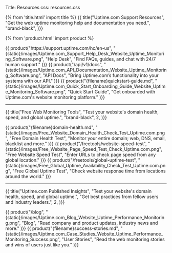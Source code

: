 Title: Resources
css: resources.css

{% from 'title.html' import title %}
{{ title("Uptime.com Support Resources",
  "Get the web uptime monitoring help and documentation you need.",
  "brand-black",
)}}

{% from 'product.html' import product %}

<div class="container bg-white mb-5">
  <div class="row mb-5">
    {{ product("https://support.uptime.com/hc/en-us",
      "{static}/images/Uptime.com_Support_Help_Desk_Website_Uptime_Monitoring_Software.png",
      "Help Desk",
      "Find FAQs, guides, and chat with 24/7 human support."
    )}}
    {{ product("/api/v1/docs",
      "{static}/images/Uptime.com_API_Documentation_Website_Uptime_Monitoring_Software.png",
      "API Docs",
      "Bring Uptime.com’s functionality into your systems with our API."
    )}}
    {{ product("{filename}quickstart-guide.md",
      "{static}/images/Uptime.com_Quick_Start_Onboarding_Guide_Website_Uptime_Monitoring_Software.png",
      "Quick Start Guide",
      "Get onboarded with Uptime.com's website monitoring platform." 
    )}}
  </div>
</div>

<hr class="mt-5 bg-success"/>

{{ title("Free Web Monitoring Tools",
  "Test your website's domain health, speed, and global uptime.",
  "brand-black",
  2,
)}}

<div class="container bg-white mb-5">
  <div class="row mb-5">
    {{ product("{filename}domain-health.md",
      "{static}/images/Free_Website_Domain_Health_Check_Test_Uptime.com.png",
      "Free Domain Health Test",
      "Monitor your entire domain; web, DNS, email, blacklist and more."
    )}}
    {{ product("/freetools/website-speed-test",
      "{static}/images/Free_Website_Page_Speed_Test_Check_Uptime.com.png",
      "Free Website Speed Test",
      "Enter URLs to check page speed from any global location."
    )}}
    {{ product("/freetools/global-uptime-test",
      "{static}/images/Free_Global_Uptime_Availability_Check_Test_Uptime.com.png",
      "Free Global Uptime Test",
      "Check website response time from locations around the world."
    )}}
  </div>
</div>

<hr class="mt-5 bg-success"/>

{{ title("Uptime.com Published Insights",
  "Test your website's domain health, speed, and global uptime.",
  "Get best practices from fellow users and industry leaders.",
  2,
)}}

<div class="container bg-white mb-5">
  <div class="row mb-5">
    {{ product("/blog",
      "{static}/images/Uptime.com_Blog_Website_Uptime_Performance_Monitoring.png",
      "Blog",
      "Read company and product updates, industry news and more."
    )}}
    {{ product("{filename}success-stories.md",
      "{static}/images/Uptime.com_Case_Studies_Website_Uptime_Performance_Monitoring_Success.png",
      "User Stories",
      "Read the web monitoring stories and wins of users just like you."
    )}}
    <div class="col p-3 m-1"></div>
  </div>
</div>
